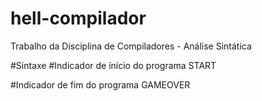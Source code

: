 # hell-compilador
Trabalho da Disciplina de Compiladores - Análise Sintática

#Sintaxe
#Indicador de ínício do programa
START

#Indicador de fim do programa
GAMEOVER
